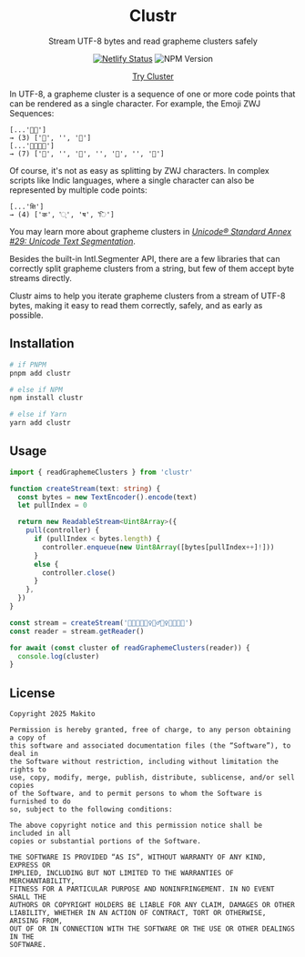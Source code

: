 <div align="center">

# Clustr

Stream UTF-8 bytes and read grapheme clusters safely

[![Netlify Status](https://api.netlify.com/api/v1/badges/4a46ffaa-fe7e-4bd4-add7-9dc892370f1e/deploy-status)](https://app.netlify.com/projects/try-clustr/deploys) ![NPM Version](https://img.shields.io/npm/v/clustr?style=flat)

[Try Cluster](https://try-clustr.netlify.app/)

</div>

In UTF-8, a grapheme cluster is a sequence of one or more code points that can be rendered as a single character. For example, the Emoji ZWJ Sequences:

```
[...'👨‍🚀']
→ (3) ['👨', '‍', '🚀']
[...'👩‍👩‍👧‍👧']
→ (7) ['👩', '‍', '👩', '‍', '👧', '‍', '👧']
```

Of course, it's not as easy as splitting by ZWJ characters. In complex scripts like Indic languages, where a single character can also be represented by multiple code points:

```
[...'क्षि']
→ (4) ['क', '्', 'ष', 'ि']
```

You may learn more about grapheme clusters in [*Unicode® Standard Annex #29: Unicode Text Segmentation*](https://unicode.org/reports/tr29/).

Besides the built-in Intl.Segmenter API, there are a few libraries that can correctly split grapheme clusters from a string, but few of them accept byte streams directly.

Clustr aims to help you iterate grapheme clusters from a stream of UTF-8 bytes, making it easy to read them correctly, safely, and as early as possible.

## Installation

```bash
# if PNPM
pnpm add clustr

# else if NPM
npm install clustr

# else if Yarn
yarn add clustr
```

## Usage

```ts
import { readGraphemeClusters } from 'clustr'

function createStream(text: string) {
  const bytes = new TextEncoder().encode(text)
  let pullIndex = 0

  return new ReadableStream<Uint8Array>({
    pull(controller) {
      if (pullIndex < bytes.length) {
        controller.enqueue(new Uint8Array([bytes[pullIndex++]!]))
      }
      else {
        controller.close()
      }
    },
  })
}

const stream = createStream('👨‍🚀👩‍🚀💇‍♀️🚵‍♂️🚵‍♀️👩‍👩‍👧‍👧')
const reader = stream.getReader()

for await (const cluster of readGraphemeClusters(reader)) {
  console.log(cluster)
}
```

## License

```
Copyright 2025 Makito

Permission is hereby granted, free of charge, to any person obtaining a copy of
this software and associated documentation files (the “Software”), to deal in
the Software without restriction, including without limitation the rights to
use, copy, modify, merge, publish, distribute, sublicense, and/or sell copies
of the Software, and to permit persons to whom the Software is furnished to do
so, subject to the following conditions:

The above copyright notice and this permission notice shall be included in all
copies or substantial portions of the Software.

THE SOFTWARE IS PROVIDED “AS IS”, WITHOUT WARRANTY OF ANY KIND, EXPRESS OR
IMPLIED, INCLUDING BUT NOT LIMITED TO THE WARRANTIES OF MERCHANTABILITY,
FITNESS FOR A PARTICULAR PURPOSE AND NONINFRINGEMENT. IN NO EVENT SHALL THE
AUTHORS OR COPYRIGHT HOLDERS BE LIABLE FOR ANY CLAIM, DAMAGES OR OTHER
LIABILITY, WHETHER IN AN ACTION OF CONTRACT, TORT OR OTHERWISE, ARISING FROM,
OUT OF OR IN CONNECTION WITH THE SOFTWARE OR THE USE OR OTHER DEALINGS IN THE
SOFTWARE.
```
